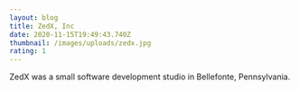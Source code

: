 ```yaml
---
layout: blog
title: ZedX, Inc
date: 2020-11-15T19:49:43.740Z
thumbnail: /images/uploads/zedx.jpg
rating: 1
---
```

ZedX was a small software development studio in Bellefonte, Pennsylvania.